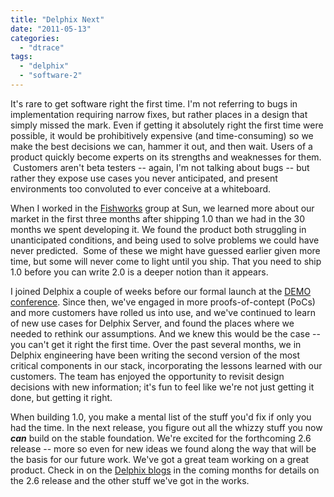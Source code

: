 ```yaml
---
title: "Delphix Next"
date: "2011-05-13"
categories: 
  - "dtrace"
tags: 
  - "delphix"
  - "software-2"
---
```


It's rare to get software right the first time. I'm not referring to bugs in implementation requiring narrow fixes, but rather places in a design that simply missed the mark. Even if getting it absolutely right the first time were possible, it would be prohibitively expensive (and time-consuming) so we make the best decisions we can, hammer it out, and then wait. Users of a product quickly become experts on its strengths and weaknesses for them.  Customers aren't beta testers -- again, I'm not talking about bugs -- but rather they expose use cases you never anticipated, and present environments too convoluted to ever conceive at a whiteboard.

When I worked in the [Fishworks](http://blogs.sun.com/fishworks) group at Sun, we learned more about our market in the first three months after shipping 1.0 than we had in the 30 months we spent developing it. We found the product both struggling in unanticipated conditions, and being used to solve problems we could have never predicted.  Some of these we might have guessed earlier given more time, but some will never come to light until you ship. That you need to ship 1.0 before you can write 2.0 is a deeper notion than it appears.

I joined Delphix a couple of weeks before our formal launch at the [DEMO conference](http://www.zdnet.com/blog/gardner/delphix-server-launches-at-demo-to-slash-relational-database-redundant-copies-storage-waste-and-cost/3845). Since then, we've engaged in more proofs-of-contept (PoCs) and more customers have rolled us into use, and we've continued to learn of new use cases for Delphix Server, and found the places where we needed to rethink our assumptions. And we knew this would be the case -- you can't get it right the first time. Over the past several months, we in Delphix engineering have been writing the second version of the most critical components in our stack, incorporating the lessons learned with our customers. The team has enjoyed the opportunity to revisit design decisions with new information; it's fun to feel like we're not just getting it done, but getting it right.

When building 1.0, you make a mental list of the stuff you'd fix if only you had the time. In the next release, you figure out all the whizzy stuff you now _**can**_ build on the stable foundation. We're excited for the forthcoming 2.6 release -- more so even for new ideas we found along the way that will be the basis for our future work. We've got a great team working on a great product. Check in on the [Delphix blogs](http://blog.delphix.com/) in the coming months for details on the 2.6 release and the other stuff we've got in the works.
